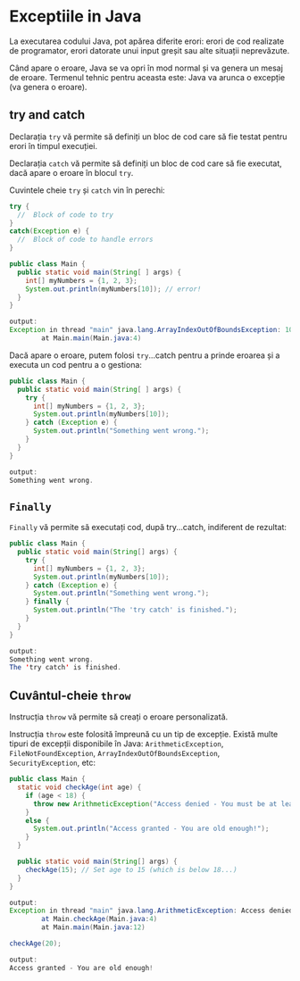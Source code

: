# Exceptiile in Java

La executarea codului Java, pot apărea diferite erori: erori de cod realizate de programator, erori datorate unui input greșit sau alte situații neprevăzute.

Când apare o eroare, Java se va opri în mod normal și va genera un mesaj de eroare. Termenul tehnic pentru aceasta este: Java va arunca o excepție (va genera o eroare).

## try and catch
Declarația `try` vă permite să definiți un bloc de cod care să fie testat pentru erori în timpul execuției.

Declarația `catch` vă permite să definiți un bloc de cod care să fie executat, dacă apare o eroare în blocul `try`.

Cuvintele cheie `try` și `catch` vin în perechi:

```java
try {
  //  Block of code to try
}
catch(Exception e) {
  //  Block of code to handle errors
}
```
```java
public class Main {
  public static void main(String[ ] args) {
    int[] myNumbers = {1, 2, 3};
    System.out.println(myNumbers[10]); // error!
  }
}

output:
Exception in thread "main" java.lang.ArrayIndexOutOfBoundsException: 10
        at Main.main(Main.java:4)
```

Dacă apare o eroare, putem folosi `try`...catch pentru a prinde eroarea și a executa un cod pentru a o gestiona:


```java
public class Main {
  public static void main(String[ ] args) {
    try {
      int[] myNumbers = {1, 2, 3};
      System.out.println(myNumbers[10]);
    } catch (Exception e) {
      System.out.println("Something went wrong.");
    }
  }
}

output:
Something went wrong.
```

## `Finally`

`Finally` vă permite să executați cod, după try...catch, indiferent de rezultat:

```java
public class Main {
  public static void main(String[] args) {
    try {
      int[] myNumbers = {1, 2, 3};
      System.out.println(myNumbers[10]);
    } catch (Exception e) {
      System.out.println("Something went wrong.");
    } finally {
      System.out.println("The 'try catch' is finished.");
    }
  }
}

output:
Something went wrong.
The 'try catch' is finished.
```

## Cuvântul-cheie `throw`

Instrucția `throw` vă permite să creați o eroare personalizată.

Instrucția `throw` este folosită împreună cu un tip de excepție. Există multe tipuri de excepții disponibile în Java: `ArithmeticException`, `FileNotFoundException`, `ArrayIndexOutOfBoundsException`, `SecurityException`, etc:


```java
public class Main {
  static void checkAge(int age) {
    if (age < 18) {
      throw new ArithmeticException("Access denied - You must be at least 18 years old.");
    }
    else {
      System.out.println("Access granted - You are old enough!");
    }
  }

  public static void main(String[] args) {
    checkAge(15); // Set age to 15 (which is below 18...)
  }
}

output:
Exception in thread "main" java.lang.ArithmeticException: Access denied - You must be at least 18 years old.
        at Main.checkAge(Main.java:4)
        at Main.main(Main.java:12)
```

```java
checkAge(20);

output:
Access granted - You are old enough!
```

